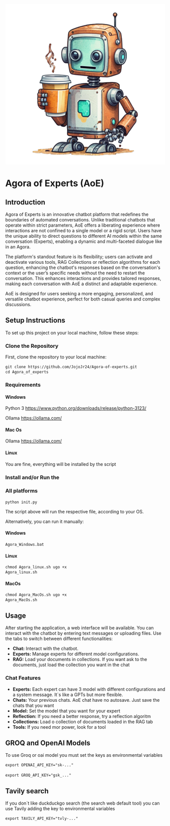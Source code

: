 
![Icono del proyecto](icon.png)
# Agora of Experts (AoE)

## Introduction
Agora of Experts is an innovative chatbot platform that redefines the boundaries of automated conversations. Unlike traditional chatbots that operate within strict parameters, AoE offers a liberating experience where interactions are not confined to a single model or a rigid script. Users have the unique ability to direct questions to different AI models within the same conversation (Experts), enabling a dynamic and multi-faceted dialogue like in an Agora.

The platform's standout feature is its flexibility; users can activate and deactivate various tools, RAG Collections or reflection algorithms for each question, enhancing the chatbot's responses based on the conversation's context or the user’s specific needs without the need to restart the conversation. This enhances interactions and provides tailored responses, making each conversation with AoE a distinct and adaptable experience.

AoE is designed for users seeking a more engaging, personalized, and versatile chatbot experience, perfect for both casual queries and complex discussions.

## Setup Instructions
To set up this project on your local machine, follow these steps:

### Clone the Repository
First, clone the repository to your local machine:
```
git clone https://github.com/JojoJr24/Agora-of-experts.git
cd Agora_of_experts
```
### Requirements
#### Windows
Python 3 https://www.python.org/downloads/release/python-3123/

Ollama https://ollama.com/

#### Mac Os
Ollama https://ollama.com/

#### Linux
You are fine, everything will be installed by the script

### Install and/or Run the 

### All platforms

```
python init.py
```

The script above will run the respective file, according to your OS.

Alternatively, you can run it manually:

#### Windows
```
Agora_Windows.bat
```
#### Linux
```
chmod Agora_linux.sh ugo +x
Agora_linux.sh
```
#### MacOs
```
chmod Agora_MacOs.sh ugo +x
Agora_MacOs.sh
```

## Usage
After starting the application, a web interface will be available. You can interact with the chatbot by entering text messages or uploading files. Use the tabs to switch between different functionalities:

- **Chat:** Interact with the chatbot.
- **Experts:** Manage experts for different model configurations.
- **RAG:** Load your documents in collections. If you want ask to the documents, just load the collection you want in the chat

### Chat Features
- **Experts:** Each expert can have 3 model with different configurations and a system message. It`s like a GPTs but more flexible.
- **Chats:** Your previous chats. AoE chat have no autosave. Just save the chats that you want
- **Model:** Set the model that you want for your expert
- **Reflection:** If you need a better response, try a reflection algoritm
- **Collections:** Load o collection of documents loaded in the RAG tab
- **Tools:** If you need mor power, look for a tool


## GROQ and OpenAI Models

To use Groq or oai model you must set the keys as environmental variables
```
export OPENAI_API_KEY="sk-..."

export GROQ_API_KEY="gsk_..."
```

## Tavily search
If you don`t like duckduckgo search (the search web default tool) you can use Tavily adding the key to environmental variables

```
export TAVILY_API_KEY="tvly-..."
```
